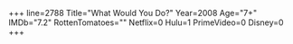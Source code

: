 +++
line=2788
Title="What Would You Do?"
Year=2008
Age="7+"
IMDb="7.2"
RottenTomatoes=""
Netflix=0
Hulu=1
PrimeVideo=0
Disney=0
+++

